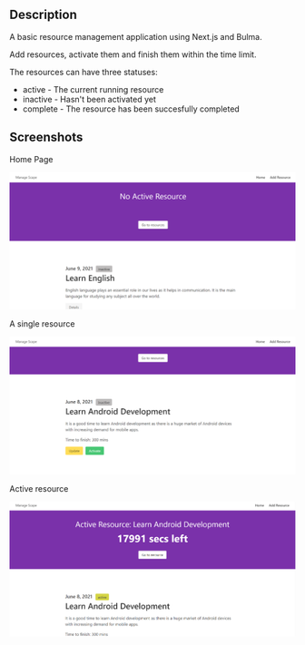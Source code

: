 ## Description
A basic resource management application using Next.js and Bulma. 

Add resources, activate them and finish them within the time limit.

The resources can have three statuses:
* active - The current running resource
* inactive - Hasn't been activated yet
* complete - The resource has been succesfully completed

## Screenshots

Home Page

<img src="public/home.png">

A single resource

<img src="public/resource.png">

Active resource

<img src="public/active.png">
